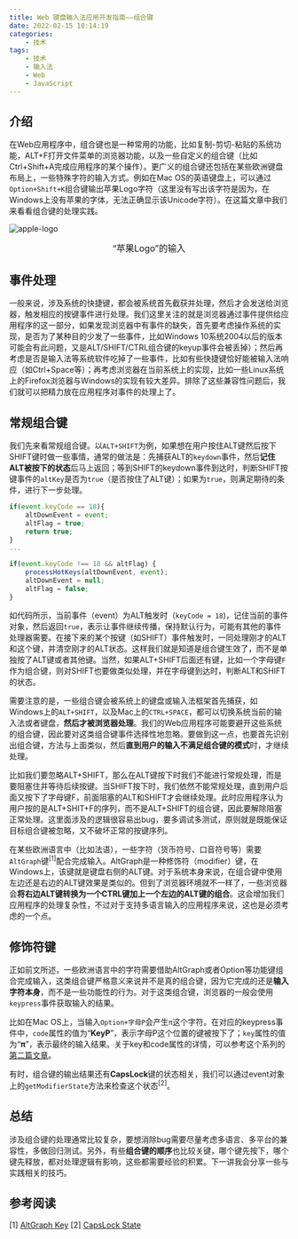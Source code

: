 ```yaml
---
title: Web 键盘输入法应用开发指南——组合键
date: 2022-02-15 10:14:19
categories:
    - 技术
tags: 
    - 技术
    - 输入法
    - Web
    - JavaScript
---
```


## 介绍
在Web应用程序中，组合键也是一种常用的功能，比如复制-剪切-粘贴的系统功能，ALT+F打开文件菜单的浏览器功能，以及一些自定义的组合键（比如Ctrl+Shift+A完成应用程序的某个操作）。更广义的组合键还包括在某些欧洲键盘布局上，一些特殊字符的输入方式。例如在Mac OS的英语键盘上，可以通过`Option+Shift+K`组合键输出苹果Logo字符（这里没有写出该字符是因为，在Windows上没有苹果的字体，无法正确显示该Unicode字符）。在这篇文章中我们来看看组合键的处理实践。

![apple-logo](apple-logo.jpeg)
<center><div style="font-size:16px;">“苹果Logo”的输入</div></center>
<!--more-->

## 事件处理
一般来说，涉及系统的快捷键，都会被系统首先截获并处理，然后才会发送给浏览器，触发相应的按键事件进行处理。我们这里关注的就是浏览器通过事件提供给应用程序的这一部分，如果发现浏览器中有事件的缺失，首先要考虑操作系统的实现，是否为了某种目的少发了一些事件，比如Windows 10系统2004以后的版本可能会有此问题，又是ALT/SHIFT/CTRL组合键的keyup事件会被丢掉）；然后再考虑是否是输入法等系统软件吃掉了一些事件，比如有些快捷键恰好能被输入法响应（如Ctrl+Space等）；再考虑浏览器在当前系统上的实现，比如一些Linux系统上的Firefox浏览器与Windows的实现有较大差异。排除了这些兼容性问题后，我们就可以把精力放在应用程序对事件的处理上了。

## 常规组合键
我们先来看常规组合键。以`ALT+SHIFT`为例，如果想在用户按住ALT键然后按下SHIFT键时做一些事情，通常的做法是：先捕获ALT的`keydown`事件，然后**记住ALT被按下的状态**后马上返回；等到SHIFT的keydown事件到达时，判断SHIFT按键事件的`altKey`是否为`true`（是否按住了ALT键）；如果为`true`，则满足期待的条件，进行下一步处理。

``` javascript
if(event.keyCode == 18){
    altDownEvent = event;
    altFlag = true;
    return true;
}
...

if(event.keyCode !== 18 && altFlag) {
    processHotKeys(altDownEvent, event);
    altDownEvent = null;
    altFlag = false;
}
```
如代码所示，当前事件（event）为ALT触发时（`keyCode = 18`)，记住当前的事件对象，然后返回`true`，表示让事件继续传播，保持默认行为，可能有其他的事件处理器需要。在接下来的某个按键（如SHIFT）事件触发时，一同处理刚才的ALT和这个键，并清空刚才的ALT状态。这样我们就是知道是组合键生效了，而不是单独按了ALT键或者其他键。当然，如果ALT+SHIFT后面还有键，比如一个字母键`F`作为组合键，则对SHIFT也要做类似处理，并在字母键到达时，判断ALT和SHIFT的状态。

需要注意的是，一些组合键会被系统上的键盘或输入法框架首先捕获，如Windows上的`ALT+SHIFT`，以及Mac上的`CTRL+SPACE`，都可以切换系统当前的输入法或者键盘，**然后才被浏览器处理**。我们的Web应用程序可能要避开这些系统的组合键，因此要对这类组合键事件选择性地忽略。要做到这一点，也要首先识别出组合键，方法与上面类似，然后**直到用户的输入不满足组合键的模式**时，才继续处理。

比如我们要忽略ALT+SHIFT，那么在ALT键按下时我们不能进行常规处理，而是要阻塞住并等待后续按键。当SHIFT按下时，我们依然不能常规处理，直到用户后面又按下了字母键F，前面阻塞的ALT和SHIFT才会继续处理。此时应用程序认为用户按的是ALT+SHIT+F的序列，而不是ALT+SHIFT的组合键，因此要解除阻塞正常处理。这里面涉及的逻辑很容易出bug，要多调试多测试，原则就是既能保证目标组合键被忽略，又不破坏正常的按键序列。

在某些欧洲语言中（比如法语），一些字符（货币符号、口音符号等）需要`AltGraph`键<sup>[1]</sup>配合完成输入。AltGraph是一种修饰符（modifier）键，在Windows上，该键就是键盘右侧的ALT键。对于系统本身来说，在组合键中使用左边还是右边的ALT键效果是类似的。但到了浏览器环境就不一样了，一些浏览器会**将右边ALT键转换为一个CTRL键加上一个左边的ALT键的组合**。这会增加我们应用程序的处理复杂性，不过对于支持多语言输入的应用程序来说，这也是必须考虑的一个点。

## 修饰符键
正如前文所述，一些欧洲语言中的字符需要借助AltGraph或者Option等功能键组合完成输入，这类组合键严格意义来说并不是真的组合键，因为它完成的还是**输入字符本身**，而不是一些功能性的行为。对于这类组合键，浏览器的一般会使用`keypress`事件获取输入的结果。

比如在Mac OS上，当输入`Option+字母P`会产生`π`这个字符。在对应的keypress事件中，`code`属性的值为“**KeyP**”，表示字母P这个位置的键被按下了；`key`属性的值为“**π**”，表示最终的输入结果。关于key和code属性的详情，可以参考这个系列的[第二篇文章](https://zesi.tech/2022/01/07/web-kbime-dev-guide-2/)。

有时，组合键的输出结果还有**CapsLock**键的状态相关，我们可以通过event对象上的`getModifierState`方法来检查这个状态<sup>[2]</sup>。

## 总结
涉及组合键的处理通常比较复杂，要想消除bug需要尽量考虑多语言、多平台的兼容性，多做回归测试。另外，有些**组合键的顺序**也比较关键，哪个键先按下，哪个键先释放，都对处理逻辑有影响，这些都需要经验的积累。下一讲我会分享一些与实践相关的技巧。

## 参考阅读
[1] [AltGraph Key](https://en.wikipedia.org/wiki/AltGr_key)
[2] [CapsLock State](https://www.javascripttutorial.net/dom/events/detect-caps-lock-is-on/)